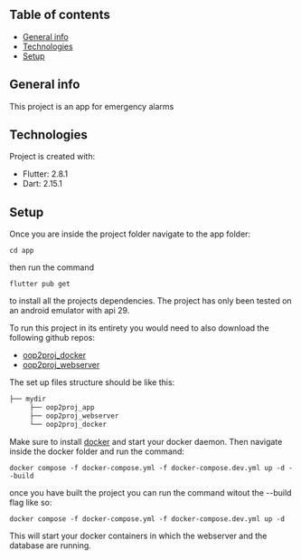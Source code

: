 ## Table of contents
* [General info](#general-info)
* [Technologies](#technologies)
* [Setup](#setup)

## General info
This project is an app for emergency alarms
	
## Technologies
Project is created with:
* Flutter: 2.8.1
* Dart: 2.15.1
	
## Setup
Once you are inside the project folder navigate to the app folder:
```
cd app
```
then run the command
```
flutter pub get
```
to install all the projects dependencies. The project has only been tested on an android emulator with api 29.

To run this project in its entirety you would need to also download the following github repos:
* [oop2proj_docker](https://github.com/Stektsnus/OOP2proj_docker)
* [oop2proj_webserver](https://github.com/Stektsnus/OOP2proj_webserver)

The set up files structure should be like this:
```bash
├── mydir
     ├── oop2proj_app
     ├── oop2proj_webserver
     └── oop2proj_docker
```
Make sure to install [docker](https://www.docker.com) and start your docker daemon. Then navigate inside the docker folder and run the command:
```
docker compose -f docker-compose.yml -f docker-compose.dev.yml up -d --build
```
once you have built the project you can run the command witout the --build flag like so:
```
docker compose -f docker-compose.yml -f docker-compose.dev.yml up -d
```
This will start your docker containers in which the webserver and the database are running.
